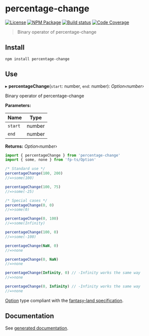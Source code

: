 # percentage-change

[![License][]](https://opensource.org/licenses/ISC)
[![NPM Package][]](https://npmjs.org/package/percentage-change)
[![Build status][]](https://travis-ci.org/strong-roots-capital/percentage-change)
[![Code Coverage][]](https://codecov.io/gh/strong-roots-capital/percentage-change)

[license]: https://img.shields.io/badge/License-ISC-blue.svg
[npm package]: https://img.shields.io/npm/v/percentage-change.svg
[build status]: https://travis-ci.org/strong-roots-capital/percentage-change.svg?branch=master
[code coverage]: https://codecov.io/gh/strong-roots-capital/percentage-change/branch/master/graph/badge.svg

> Binary operator of percentage-change

## Install

```shell
npm install percentage-change
```

## Use

▸ **percentageChange**(`start`: number, `end`: number): _Option‹number›_

Binary operator of percentage-change

**Parameters:**

| Name    | Type   |
| ------- | ------ |
| `start` | number |
| `end`   | number |

**Returns:** _Option‹number›_

```typescript
import { percentageChange } from 'percentage-change'
import { some, none } from 'fp-ts/Option'

/* Standard use */
percentageChange(100, 200)
//=>some(100)

percentageChange(100, 75)
//=>some(-25)

/* Special cases */
percentageChange(0, 0)
//=>some(0)

percentageChange(0, 100)
//=>some(Infinity)

percentageChange(100, 0)
//=>some(-100)

percentageChange(NaN, 0)
//=>none

percentageChange(0, NaN)
//=>none

percentageChange(Infinity, 0) // -Infinity works the same way
//=>none

percentageChange(0, Infinity) // -Infinity works the same way
//=>none
```

[Option] type compliant with the [fantasy-land specification].

[option]: https://gcanti.github.io/fp-ts/modules/Option.ts.html
[fantasy-land specification]: https://github.com/fantasyland/fantasy-land

## Documentation

See [generated documentation](doc/README.md).
